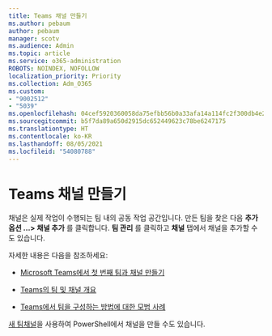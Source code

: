 ```yaml
---
title: Teams 채널 만들기
ms.author: pebaum
author: pebaum
manager: scotv
ms.audience: Admin
ms.topic: article
ms.service: o365-administration
ROBOTS: NOINDEX, NOFOLLOW
localization_priority: Priority
ms.collection: Adm_O365
ms.custom:
- "9002512"
- "5039"
ms.openlocfilehash: 04cef5920360058da75efbb56b0a33afa14a114fc2f300db4e26cdd8eef1aee2
ms.sourcegitcommit: b5f7da89a650d2915dc652449623c78be6247175
ms.translationtype: HT
ms.contentlocale: ko-KR
ms.lasthandoff: 08/05/2021
ms.locfileid: "54080788"
---
```

# <a name="create-a-teams-channel"></a>Teams 채널 만들기

채널은 실제 작업이 수행되는 팀 내의 공동 작업 공간입니다. 만든 팀을 찾은 다음 **추가 옵션 ...> 채널 추가** 를 클릭합니다. **팀 관리** 를 클릭하고 **채널** 탭에서 채널을 추가할 수도 있습니다.

자세한 내용은 다음을 참조하세요:

- [Microsoft Teams에서 첫 번째 팀과 채널 만들기](https://docs.microsoft.com/MicrosoftTeams/get-started-with-teams-create-your-first-teams-and-channels)

- [Teams의 팀 및 채널 개요](https://docs.microsoft.com/microsoftteams/teams-channels-overview)

- [Teams에서 팀을 구성하는 방법에 대한 모범 사례](https://docs.microsoft.com/MicrosoftTeams/best-practices-organizing)

[새 팀채널](https://docs.microsoft.com/powershell/module/teams/new-teamchannel?view=teams-ps)을 사용하여 PowerShell에서 채널을 만들 수도 있습니다. 

